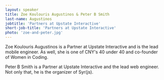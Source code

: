 ```yaml
---
layout: speaker
title: Zoe Koulouris Augustinos & Peter B Smith
last-name: Augustinos
jobtitle: 'Partners at Upstate Interactive'
short-job-title: 'Partners at Upstate Interactive'
photo: 'zoe-and-peter.jpg'
---
```


Zoe Koulouris Augustinos is a Partner at Upstate Interactive and is the lead mobile engineer. As well, she is one of CNY's 40 under 40 and co-founder of Women in Coding.

Peter B Smith is a Partner at Upstate Interactive and the lead web engineer. Not only that, he is the organizer of Syr(js).
